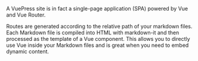 A VuePress site is in fact a single-page application (SPA) powered by Vue and Vue Router.

Routes are generated according to the relative path of your markdown files. Each Markdown file is compiled into HTML with markdown-it and then processed as the template of a Vue component. This allows you to directly use Vue inside your Markdown files and is great when you need to embed dynamic content.
